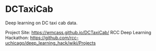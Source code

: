 # DCTaxiCab

Deep learning on DC taxi cab data.

Project Site: https://wmcass.github.io/DCTaxiCab/
RCC Deep Learning Hackathon: https://github.com/rcc-uchicago/deep_learning_hack/wiki/Projects
